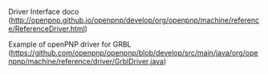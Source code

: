 
Driver Interface doco
(http://openpnp.github.io/openpnp/develop/org/openpnp/machine/reference/ReferenceDriver.html)

Example of openPNP driver for GRBL
(https://github.com/openpnp/openpnp/blob/develop/src/main/java/org/openpnp/machine/reference/driver/GrblDriver.java)
